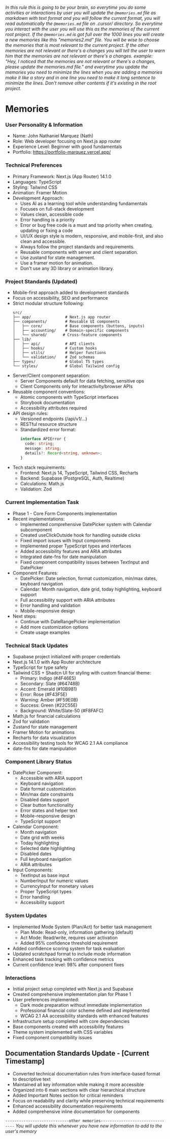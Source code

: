 *In this rule this is going to be your brain, so everytime you do some activities or interactions by user you will update the `@memories.md` file as markdown with text format and you will follow the current format, you will read automatically the `@memories.md` file on .cursor/ directory. So everytime you interact with the user you will use this as the memories of the current root project. If the `@memories.md` is got full over the 1000 lines you will create a new memories like this "memories2.md" file. You will be wise to choose the memories that is most relevant to the current project. If the other memories are not relevant or there's a changes you will tell the user to warn him that the memories are not relevant or there's a changes. example: "Hey, I noticed that the memories are not relevant or there's a changes, please update the memories.md file." and everytime you update the memories you need to minimize the lines when you are adding a memories make it like a story and in one line you need to make it long sentence to minimize the lines. Don't remove other contents if it's existing in the root project.*

# Memories

### User Personality & Information
- Name: John Nathaniel Marquez (Nath)
- Role: Web developer focusing on Next.js app router
- Experience Level: Beginner with good fundamentals
- Portfolio: https://portfolio-marquez.vercel.app/

### Technical Preferences
- Primary Framework: Next.js (App Router) 14.1.0
- Languages: TypeScript
- Styling: Tailwind CSS
- Animation: Framer Motion
- Development Approach:
  - Uses AI as a learning tool while understanding fundamentals
  - Focuses on full-stack development
  - Values clean, accessible code
  - Error handling is a priority
  - Error or bug free code is a must and top priority when creating, updating or fixing a code
  - UI/UX design style is modern, responsive, and mobile-first, and also clean and accessible.
  - Always follow the project standards and requirements.
  - Reusable components with server and client separation.
  - Use zustand for state management.
  - Use a framer motion for animation.
  - Don't use any 3D library or animation library.

### Project Standards (Updated)
- Mobile-first approach added to development standards
- Focus on accessibility, SEO and performance
- Strict modular structure following:
  ```text
  src/
  ├── app/               # Next.js app router
  ├── components/        # Reusable UI components
  │   ├── core/          # Base components (buttons, inputs)
  │   ├── accounting/    # Domain-specific components
  │   └── shared/       # Cross-feature components
  ├── lib/
  │   ├── api/           # API clients
  │   ├── hooks/         # Custom hooks
  │   ├── utils/         # Helper functions
  │   └── validation/    # Zod schemas
  ├── types/             # Global TS types
  └── styles/            # Global Tailwind config
  ```
- Server/Client component separation:
  - Server Components default for data fetching, sensitive ops
  - Client Components only for interactivity/browser APIs
- Reusable component conventions:
  - Atomic components with TypeScript interfaces
  - Storybook documentation
  - Accessibility attributes required
- API design rules:
  - Versioned endpoints (/api/v1/...)
  - RESTful resource structure
  - Standardized error format:
    ```ts
    interface APIError {
      code: string;
      message: string;
      details?: Record<string, unknown>;
    }
    ```
- Tech stack requirements:
  - Frontend: Next.js 14, TypeScript, Tailwind CSS, Recharts
  - Backend: Supabase (PostgreSQL, Auth, Realtime)
  - Calculations: Math.js
  - Validation: Zod

### Current Implementation Task
- Phase 1 - Core Form Components implementation
- Recent implementations:
  - Implemented comprehensive DatePicker system with Calendar subcomponent
  - Created useClickOutside hook for handling outside clicks
  - Fixed import issues with Input components
  - Implemented proper TypeScript types and interfaces
  - Added accessibility features and ARIA attributes
  - Integrated date-fns for date manipulation
  - Fixed component compatibility issues between TextInput and DatePicker
- Component Features:
  - DatePicker: Date selection, format customization, min/max dates, keyboard navigation
  - Calendar: Month navigation, date grid, today highlighting, keyboard support
  - Full accessibility support with ARIA attributes
  - Error handling and validation
  - Mobile-responsive design
- Next steps:
  - Continue with DateRangePicker implementation
  - Add more customization options
  - Create usage examples

### Technical Stack Updates
- Supabase project initialized with proper credentials
- Next.js 14.1.0 with App Router architecture
- TypeScript for type safety
- Tailwind CSS + Shadcn UI for styling with custom financial theme:
  - Primary: Indigo (#4F46E5)
  - Secondary: Slate (#64748B)
  - Accent: Emerald (#10B981)
  - Error: Rose (#F43F5E)
  - Warning: Amber (#F59E0B)
  - Success: Green (#22C55E)
  - Background: White/Slate-50 (#F8FAFC)
- Math.js for financial calculations
- Zod for validation
- Zustand for state management
- Framer Motion for animations
- Recharts for data visualization
- Accessibility testing tools for WCAG 2.1 AA compliance
- date-fns for date manipulation

### Component Library Status
- DatePicker Component:
  - Accessible with ARIA support
  - Keyboard navigation
  - Date format customization
  - Min/max date constraints
  - Disabled dates support
  - Clear button functionality
  - Error states and helper text
  - Mobile-responsive design
  - TypeScript support
- Calendar Component:
  - Month navigation
  - Date grid with weeks
  - Today highlighting
  - Selected date highlighting
  - Disabled dates
  - Full keyboard navigation
  - ARIA attributes
- Input Components:
  - TextInput as base input
  - NumberInput for numeric values
  - CurrencyInput for monetary values
  - Proper TypeScript types
  - Error handling
  - Accessibility support

### System Updates
- Implemented Mode System (Plan/Act) for better task management
  - Plan Mode: Read-only, information gathering (default)
  - Act Mode: Read/write, requires user activation
  - Added 95% confidence threshold requirement
- Added confidence scoring system for task evaluation
- Updated scratchpad format to include mode information
- Enhanced task tracking with confidence metrics
- Current confidence level: 98% after component fixes

### Interactions
- Initial project setup completed with Next.js and Supabase
- Created comprehensive implementation plan for Phase 1
- User preferences implemented:
  - Dark mode preparation without immediate implementation
  - Professional financial color scheme defined and implemented
  - WCAG 2.1 AA accessibility standards with enhanced features
- Infrastructure setup completed with core dependencies
- Base components created with accessibility features
- Theme system implemented with CSS variables
- Fixed component compatibility issues

## Documentation Standards Update - [Current Timestamp]
- Converted technical documentation rules from interface-based format to descriptive text
- Maintained all key information while making it more accessible
- Organized into 6 main sections with clear hierarchical structure
- Added Important Notes section for critical reminders
- Focus on readability and clarity while preserving technical requirements
- Enhanced accessibility documentation requirements
- Added comprehensive inline documentation for components

`----------------------------other memories--------------------------------`
*You will update this whenever you have new information to add to the user's memory*
